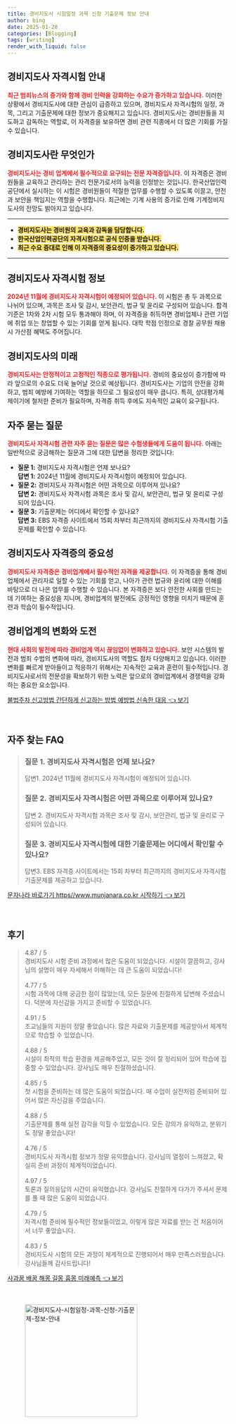 ```yaml
---
title: 경비지도사 시험일정 과목 신청 기출문제 정보 안내
author: bing
date: 2025-01-28
categories: [Blogging]
tags: [writing]
render_with_liquid: false
---
```



<h2 id='경비지도사_자격시험_안내'>경비지도사 자격시험 안내</h2>

<p><b><span style="color: #ee2323;">최근 범죄뉴스의 증가와 함께 경비 인력을 강화하는 수요가 증가하고 있습니다.</span></b> 이러한 상황에서 경비지도사에 대한 관심이 급증하고 있으며, 경비지도사 자격시험의 일정, 과목, 그리고 기출문제에 대한 정보가 중요해지고 있습니다. 경비지도사는 경비원들을 지도하고 감독하는 역할로, 이 자격증을 보유하면 경비 관련 직종에서 더 많은 기회를 가질 수 있습니다.</p>

<h2 id='경비지도사란_무엇인가'>경비지도사란 무엇인가</h2>

<p><b><span style="color: #ee2323;">경비지도사는 경비 업계에서 필수적으로 요구되는 전문 자격증입니다.</span></b> 이 자격증은 경비원들을 교육하고 관리하는 관리 전문가로서의 능력을 인정받는 것입니다. 한국산업인력공단에서 실시하는 이 시험은 경비원들이 적절한 업무를 수행할 수 있도록 이끌고, 안전과 보안을 책임지는 역할을 수행합니다. 최근에는 기계 사용의 증가로 인해 기계정비지도사의 전망도 밝아지고 있습니다.</p>

<hr />

<ul>
    <li><b><span style="background-color: #ffe066;">경비지도사는 경비원의 교육과 감독을 담당합니다.</span></b></li>
    <li><b><span style="background-color: #ffe066;">한국산업인력공단의 자격시험으로 공식 인증을 받습니다.</span></b></li>
    <li><b><span style="background-color: #ffe066;">최근 수요 증대로 인해 이 자격증의 중요성이 증가하고 있습니다.</span></b></li>
</ul>

<hr />

<h2 id='경비지도사_자격시험_정보'>경비지도사 자격시험 정보</h2>

<p><b><span style="color: #ee2323;">2024년 11월에 경비지도사 자격시험이 예정되어 있습니다.</span></b> 이 시험은 총 두 과목으로 나뉘어 있으며, 과목은 조사 및 감시, 보안관리, 법규 및 윤리로 구성되어 있습니다. 합격 기준은 1차와 2차 시험 모두 통과해야 하며, 이 자격증을 취득하면 경비업체나 관련 기업에 취업 또는 창업할 수 있는 기회를 얻게 됩니다. 대학 학점 인정으로 경찰 공무원 채용 시 가산점 혜택도 주어집니다.</p>

<h2 id='경비지도사의_미래'>경비지도사의 미래</h2>

<p><b><span style="color: #ee2323;">경비지도사는 안정적이고 고정적인 직종으로 평가됩니다.</span></b> 경비의 중요성이 증가함에 따라 앞으로의 수요도 더욱 늘어날 것으로 예상됩니다. 경비지도사는 기업의 안전을 강화하고, 범죄 예방에 기여하는 역할을 하므로 그 필요성이 매우 큽니다. 특히, 상대평가체제이기에 철저한 준비가 필요하며, 자격증 취득 후에도 지속적인 교육이 요구됩니다.</p>

<h2 id='자주_묻는_질문'>자주 묻는 질문</h2>

<p><b><span style="color: #ee2323;">경비지도사 자격시험 관련 자주 묻는 질문은 많은 수험생들에게 도움이 됩니다.</span></b> 아래는 일반적으로 궁금해하는 질문과 그에 대한 답변을 정리한 것입니다:</p>

<ul>
    <li><b>질문 1:</b> 경비지도사 자격시험은 언제 보나요? <br /><b>답변 1:</b> 2024년 11월에 경비지도사 자격시험이 예정되어 있습니다.</li>
    <li><b>질문 2:</b> 경비지도사 자격시험은 어떤 과목으로 이루어져 있나요? <br /><b>답변 2:</b> 경비지도사 자격시험 과목은 조사 및 감시, 보안관리, 법규 및 윤리로 구성되어 있습니다.</li>
    <li><b>질문 3:</b> 기출문제는 어디에서 확인할 수 있나요? <br /><b>답변 3:</b> EBS 자격증 사이트에서 15회 차부터 최근까지의 경비지도사 자격시험 기출문제를 확인할 수 있습니다.</li>
</ul>

<h2 id='경비지도사_자격증의_중요성'>경비지도사 자격증의 중요성</h2>

<p><b><span style="color: #ee2323;">경비지도사 자격증은 경비업계에서 필수적인 자격을 제공합니다.</span></b> 이 자격증을 통해 경비업체에서 관리자로 일할 수 있는 기회를 얻고, 나아가 관련 법규와 윤리에 대한 이해를 바탕으로 더 나은 업무를 수행할 수 있습니다. 본 자격증은 보다 안전한 사회를 만드는 데 기여하는 중요성을 지니며, 경비업계의 발전에도 긍정적인 영향을 미치기 때문에 훈련과 학습이 필수적입니다.</p>

<h2 id='경비업계의_변화와_도전'>경비업계의 변화와 도전</h2>

<p><b><span style="color: #ee2323;">현대 사회의 발전에 따라 경비업계 역시 끊임없이 변화하고 있습니다.</span></b> 보안 시스템의 발전과 범죄 수법의 변화에 따라, 경비지도사의 역할도 점차 다양해지고 있습니다. 이러한 변화를 빠르게 받아들이고 적응하기 위해서는 지속적인 교육과 훈련이 필수적입니다. 경비지도사로서의 전문성을 확보하기 위한 노력은 앞으로의 경비업계에서 경쟁력을 강화하는 중요한 요소입니다.</p>


<p><a class="click-button" title="불법주차 신고방법 간단하게 신고하는 방법 예방법 신속한 대응" href="https://24nara.github.io/posts/%EB%B6%88%EB%B2%95%EC%A3%BC%EC%B0%A8-%EC%8B%A0%EA%B3%A0%EB%B0%A9%EB%B2%95-%EA%B0%84%EB%8B%A8%ED%95%98%EA%B2%8C-%EC%8B%A0%EA%B3%A0%ED%95%98%EB%8A%94-%EB%B0%A9%EB%B2%95-%EC%98%88%EB%B0%A9%EB%B2%95-%EC%8B%A0%EC%86%8D%ED%95%9C-%EB%8C%80%EC%9D%91/" rel="dofollow">불법주차 신고방법 간단하게 신고하는 방법 예방법 신속한 대응 👈 보기</a></p><br>
<h2 id='자주_찾는_FAQ'>자주 찾는 FAQ</h2>
<div itemscope="" itemtype="https://schema.org/FAQPage"> 
<blockquote> 
<div itemscope="" itemprop="mainEntity" itemtype="https://schema.org/Question"> 
<h3 itemprop="name">질문 1. 경비지도사 자격시험은 언제 보나요?</h3> 
<div itemscope="" itemprop="acceptedAnswer" itemtype="https://schema.org/Answer"> 
<span itemprop="text"> 
<p>답변1. 2024년 11월에 경비지도사 자격시험이 예정되어 있습니다.</p> 
</span> 
</div> 
</div> 
<div itemscope="" itemprop="mainEntity" itemtype="https://schema.org/Question"> 
<h3 itemprop="name">질문 2. 경비지도사 자격시험은 어떤 과목으로 이루어져 있나요?</h3> 
<div itemscope="" itemprop="acceptedAnswer" itemtype="https://schema.org/Answer"> 
<span itemprop="text"> 
<p>답변 2. 경비지도사 자격시험 과목은 조사 및 감시, 보안관리, 법규 및 윤리로 구성되어 있습니다.</p> 
</span> 
</div> 
</div> 
<div itemscope="" itemprop="mainEntity" itemtype="https://schema.org/Question"> 
<h3 itemprop="name">질문 3. 경비지도사 자격시험에 대한 기출문제는 어디에서 확인할 수 있나요?</h3> 
<div itemscope="" itemprop="acceptedAnswer" itemtype="https://schema.org/Answer"> 
<span itemprop="text"> 
<p>답변3. EBS 자격증 사이트에서는 15회 차부터 최근까지의 경비지도사 자격시험 기출문제를 제공하고 있습니다.</p> 
</span> 
</div> 
</div> 
</blockquote> 
</div>
<p><a class="click-button" title="문자나라 바로가기 https//www.munjanara.co.kr 시작하기" href="https://24nara.github.io/posts/%EB%AC%B8%EC%9E%90%EB%82%98%EB%9D%BC-%EB%B0%94%EB%A1%9C%EA%B0%80%EA%B8%B0-httpswww.munjanara.co.kr-%EC%8B%9C%EC%9E%91%ED%95%98%EA%B8%B0/" rel="dofollow">문자나라 바로가기 https//www.munjanara.co.kr 시작하기 👈 보기</a></p><br>
<h2 id='후기'>후기</h2>
<div itemscope itemtype="https://schema.org/Product">
  <blockquote>
  <div itemprop="review" itemscope itemtype="https://schema.org/Review">
      <div itemprop="reviewRating" itemscope itemtype="https://schema.org/Rating"> <span itemprop="ratingValue">4.87</span> / <span itemprop="bestRating">5</span> </div>
      <span itemprop="reviewBody">경비지도사 시험 준비 과정에서 많은 도움이 되었습니다. 시설이 깔끔하고, 강사님의 설명이 매우 자세해서 이해하는 데 큰 도움이 되었습니다!</span>
  </div>
  <br>
  <div itemprop="review" itemscope itemtype="https://schema.org/Review">
      <div itemprop="reviewRating" itemscope itemtype="https://schema.org/Rating"> <span itemprop="ratingValue">4.77</span> / <span itemprop="bestRating">5</span> </div>
      <span itemprop="reviewBody">시험 과목에 대해 궁금한 점이 많았는데, 모든 질문에 친절하게 답변해 주셨습니다. 덕분에 자신감을 가지고 준비할 수 있었습니다.</span>
  </div>
  <br>
  <div itemprop="review" itemscope itemtype="https://schema.org/Review">
      <div itemprop="reviewRating" itemscope itemtype="https://schema.org/Rating"> <span itemprop="ratingValue">4.91</span> / <span itemprop="bestRating">5</span> </div>
      <span itemprop="reviewBody">조교님들의 지원이 정말 좋았습니다. 많은 자료와 기출문제를 제공받아서 체계적으로 학습할 수 있었습니다.</span>
  </div>
  <br>
  <div itemprop="review" itemscope itemtype="https://schema.org/Review">
      <div itemprop="reviewRating" itemscope itemtype="https://schema.org/Rating"> <span itemprop="ratingValue">4.88</span> / <span itemprop="bestRating">5</span> </div>
      <span itemprop="reviewBody">시설이 최적의 학습 환경을 제공해주었고, 모든 것이 잘 정리되어 있어 학습에 집중할 수 있었습니다. 강사님도 매우 친절하셨습니다.</span>
  </div>
  <br>
  <div itemprop="review" itemscope itemtype="https://schema.org/Review">
      <div itemprop="reviewRating" itemscope itemtype="https://schema.org/Rating"> <span itemprop="ratingValue">4.85</span> / <span itemprop="bestRating">5</span> </div>
      <span itemprop="reviewBody">첫 시험을 준비하는 데 많은 도움이 되었습니다. 매 수업이 실전처럼 준비되어 있어서 많은 자신감을 주었습니다.</span>
  </div>
  <br>
  <div itemprop="review" itemscope itemtype="https://schema.org/Review">
      <div itemprop="reviewRating" itemscope itemtype="https://schema.org/Rating"> <span itemprop="ratingValue">4.88</span> / <span itemprop="bestRating">5</span> </div>
      <span itemprop="reviewBody">기출문제를 통해 실전 감각을 익힐 수 있었습니다. 모든 강의가 유익하고, 분위기도 정말 좋았습니다!</span>
  </div>
  <br>
  <div itemprop="review" itemscope itemtype="https://schema.org/Review">
      <div itemprop="reviewRating" itemscope itemtype="https://schema.org/Rating"> <span itemprop="ratingValue">4.76</span> / <span itemprop="bestRating">5</span> </div>
      <span itemprop="reviewBody">경비지도사 자격시험 정보가 정말 유익했습니다. 강사님의 열정이 느껴졌고, 확실히 준비 과정이 체계적이었습니다.</span>
  </div>
  <br>
  <div itemprop="review" itemscope itemtype="https://schema.org/Review">
      <div itemprop="reviewRating" itemscope itemtype="https://schema.org/Rating"> <span itemprop="ratingValue">4.97</span> / <span itemprop="bestRating">5</span> </div>
      <span itemprop="reviewBody">토론과 질의응답의 시간이 유익했습니다. 강사님도 친절하게 다가가 주셔서 문제를 풀 때 많은 도움이 되었습니다.</span>
  </div>
  <br>
  <div itemprop="review" itemscope itemtype="https://schema.org/Review">
      <div itemprop="reviewRating" itemscope itemtype="https://schema.org/Rating"> <span itemprop="ratingValue">4.79</span> / <span itemprop="bestRating">5</span> </div>
      <span itemprop="reviewBody">자격시험 준비에 필수적인 정보들이었고, 이렇게 많은 자료를 받는 건 처음이어서 너무 좋았습니다.</span>
  </div>
  <br>
  <div itemprop="review" itemscope itemtype="https://schema.org/Review">
      <div itemprop="reviewRating" itemscope itemtype="https://schema.org/Rating"> <span itemprop="ratingValue">4.83</span> / <span itemprop="bestRating">5</span> </div>
      <span itemprop="reviewBody">경비지도사 시험의 모든 과정이 체계적으로 진행되어서 매우 만족스러웠습니다. 강사님들께 감사드립니다!</span>
  </div>
  </blockquote>
</div>
<p><a class="click-button" title="사과꿈 배꿈 해몽 길몽 흉몽 미래예측" href="https://24nara.github.io/posts/%EC%82%AC%EA%B3%BC%EA%BF%88-%EB%B0%B0%EA%BF%88-%ED%95%B4%EB%AA%BD-%EA%B8%B8%EB%AA%BD-%ED%9D%89%EB%AA%BD-%EB%AF%B8%EB%9E%98%EC%98%88%EC%B8%A1/" rel="dofollow">사과꿈 배꿈 해몽 길몽 흉몽 미래예측 👈 보기</a></p><br>
<figure class="image"><img src="https://24nara.github.io/assets/img/thumbnail/경비지도사-시험일정-과목-신청-기출문제-정보-안내.webp" alt="경비지도사-시험일정-과목-신청-기출문제-정보-안내" width="256" height="256"></figure>